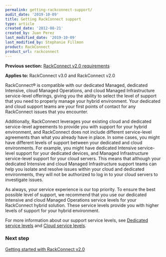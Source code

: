 ```yaml
---
permalink: getting-rackconnect-support/
audit_date: '2019-10-09'
title: Getting RackConnect support
type: article
created_date: '2012-08-21'
created_by: Juan Perez
last_modified_date: '2019-10-09'
last_modified_by: Stephanie Fillmon
product: RackConnect
product_url: rackconnect
---
```


**Previous section:** [RackConnect v2.0 requirements](/support/how-to/rackconnect-v20-requirements)

**Applies to:** RackConnect v3.0 and RackConnect v2.0

RackConnect&reg; is compatible with our dedicated Managed,
dedicated Intensive, cloud Managed Operations, and cloud Managed
Infrastructure service-level offerings, giving you the ability to select
the level of support that you need to properly manage your
hybrid environment. Your dedicated and cloud support teams are your
first points of contact for any RackConnect issues that you encounter.

Additionally, RackConnect leverages your existing cloud and dedicated
service-level agreements to provide you with support for your hybrid
environment, and RackConnect does not include different service-level
agreements than what you already have in place. In some cases, you might
have different levels of support between your dedicated and cloud
environments. For example, you might have dedicated Intensive service-level support for your dedicated devices, and Managed Infrastructure
service-level support for your cloud servers. This means that although
your dedicated Intensive and cloud Managed Infrastructure support teams
can help you isolate and resolve issues within your cloud and dedicated
environments, they will not be authorized to log in to your cloud
servers to investigate issues.

As always, your service experience is our top priority. To ensure the
best possible level of support, we recommend that you use our dedicated
Intensive and cloud Managed Operations service levels for your
RackConnect hybrid solution. These service levels provide you with
higher levels of support for your hybrid environment.

For more information about our support service levels, see [Dedicated service levels](https://www.rackspace.com/managed-hosting/service-levels/) and
[Cloud service levels](https://www.rackspace.com/cloud/compare-service-levels).


### Next step

[Getting started with RackConnect v2.0](/support/how-to/rackconnect-v20)
